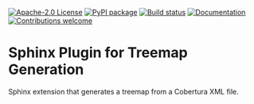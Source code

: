 [![Apache-2.0 License](https://img.shields.io/github/license/saltstack/salt)](https://www.apache.org/licenses/LICENSE-2.0)
[![PyPI package](https://badge.fury.io/py/mlx.treemap.svg)](https://pypi.org/project/mlx.treemap/)
[![Build status](https://github.com/melexis/treemap/actions/workflows/python-package.yml/badge.svg?branch=main)](https://github.com/melexis/treemap/actions/workflows/python-package.yml)
[![Documentation](https://img.shields.io/badge/Documentation-published-brightgreen.svg)](https://melexis.github.io/treemap/)
[![Contributions welcome](https://img.shields.io/badge/contributions-welcome-brightgreen.svg?style=flat)](https://github.com/melexis/treemap/issues)

# Sphinx Plugin for Treemap Generation

Sphinx extension that generates a treemap from a Cobertura XML file.
